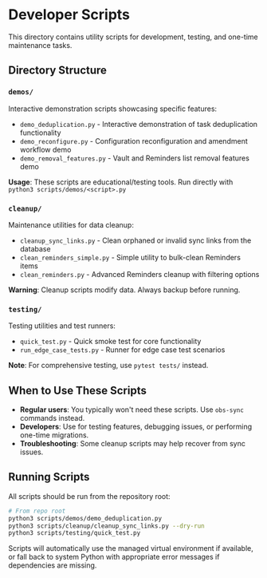 # Developer Scripts

This directory contains utility scripts for development, testing, and one-time maintenance tasks.

## Directory Structure

### `demos/`
Interactive demonstration scripts showcasing specific features:

- `demo_deduplication.py` - Interactive demonstration of task deduplication functionality
- `demo_reconfigure.py` - Configuration reconfiguration and amendment workflow demo
- `demo_removal_features.py` - Vault and Reminders list removal features demo

**Usage**: These scripts are educational/testing tools. Run directly with `python3 scripts/demos/<script>.py`

### `cleanup/`
Maintenance utilities for data cleanup:

- `cleanup_sync_links.py` - Clean orphaned or invalid sync links from the database
- `clean_reminders_simple.py` - Simple utility to bulk-clean Reminders items
- `clean_reminders.py` - Advanced Reminders cleanup with filtering options

**Warning**: Cleanup scripts modify data. Always backup before running.

### `testing/`
Testing utilities and test runners:

- `quick_test.py` - Quick smoke test for core functionality
- `run_edge_case_tests.py` - Runner for edge case test scenarios

**Note**: For comprehensive testing, use `pytest tests/` instead.

## When to Use These Scripts

- **Regular users**: You typically won't need these scripts. Use `obs-sync` commands instead.
- **Developers**: Use for testing features, debugging issues, or performing one-time migrations.
- **Troubleshooting**: Some cleanup scripts may help recover from sync issues.

## Running Scripts

All scripts should be run from the repository root:

```bash
# From repo root
python3 scripts/demos/demo_deduplication.py
python3 scripts/cleanup/cleanup_sync_links.py --dry-run
python3 scripts/testing/quick_test.py
```

Scripts will automatically use the managed virtual environment if available, or fall back to system Python with appropriate error messages if dependencies are missing.